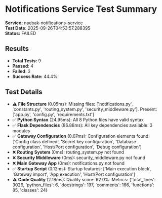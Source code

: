 # Notifications Service Test Summary

**Service:** naebak-notifications-service  
**Test Date:** 2025-09-26T04:53:57.288395  
**Status:** FAILED  

## Results

- **Total Tests:** 9
- **Passed:** 4
- **Failed:** 3
- **Success Rate:** 44.4%

## Test Details

- ⚠️ **File Structure** (0.05ms): Missing files: ['notifications.py', 'constants.py', 'routing_system.py', 'security_middleware.py']. Present: ['app.py', 'config.py', 'requirements.txt']
- ✅ **Python Syntax** (24.95ms): All 8 Python files have valid syntax
- ✅ **Flask Dependencies** (86.88ms): All key dependencies available: 3 modules
- ✅ **Gateway Configuration** (0.07ms): Configuration elements found: ['Config class defined', 'Secret key configuration', 'Database configuration', 'Host/Port configuration', 'Debug configuration']
- ❌ **Routing System** (0ms): routing_system.py not found
- ❌ **Security Middleware** (0ms): security_middleware.py not found
- ❌ **Main Gateway App** (0ms): notifications.py not found
- ✅ **Startup Script** (0.12ms): Startup features: ['Main execution block', 'Gateway import', 'App execution', 'Host/Port configuration']
- ⚠️ **Code Quality** (2.18ms): Quality score: 62.0%. Metrics: {'total_lines': 3026, 'python_files': 6, 'docstrings': 197, 'comments': 166, 'functions': 85, 'classes': 24}
